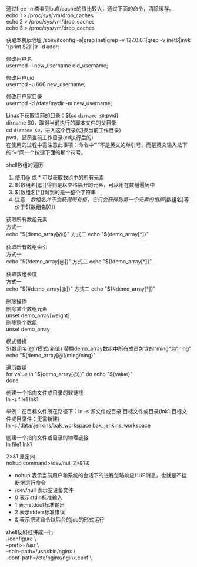 通过free -m查看到buff/cache的值比较大，通过下面的命令，清除缓存。  
echo 1 > /proc/sys/vm/drop_caches  
echo 2 > /proc/sys/vm/drop_caches  
echo 3 > /proc/sys/vm/drop_caches

获取本机ip地址
/sbin/ifconfig -a|grep inet|grep -v 127.0.0.1|grep -v inet6|awk '{print $2}'|tr -d addr:

修改用户名  
usermod -l new_username old_username;

修改用户uid  
usermod -u 666 new_username;

修改用户家目录  
usermod -d /data/mydir -m new_username;

Linux下获取当前的目录：$(cd `dirname $0`;pwd)  
dirname $0，取得当前执行的脚本文件的父目录  
cd `dirname $0`，进入这个目录(切换当前工作目录)  
pwd，显示当前工作目录(cd执行后的)  
在使用的过程中需注意此事项：命令中“`”不是英文的单引号，而是英文输入法下的“~”同一个按键下面的那个符号。  

shell数组的遍历  
1. 使用@ 或 * 可以获取数组中的所有元素
2. ${数组名[@]}得到是以空格隔开的元素，可以用在数组遍历中
3. ${数组名[*]}得到的是一整个字符串
4. 注意：${数组名}并不会获得所有值，它只会获得到第一个元素的值
即${数组名}等价于${数组名[0]}

获取所有数组元素  
方式一  
echo "${demo_array[@]}"  
方式二  
echo "${demo_array[*]}"  

获取所有数组索引  
方式一  
echo "${!demo_array[@]}"  
方式二  
echo "${!demo_array[*]}"  

获取数组长度  
方式一  
echo "${#demo_array[@]}"  
方式二  
echo "${#demo_array[*]}"  

删除操作  
删除某个数组元素  
unset demo_array[weight]  
删除整个数组  
unset demo_array  

模式替换  
${数组名[@]/模式/新值}  
替换demo_array数组中所有成员包含的"ming"为"ning"  
echo "${demo_array[@]/ming/ning}"  

遍历数组  
for value in "${demo_array[@]}"  
do  
echo "${value}"  
done  

创建一个指向文件或目录的软链接  
ln -s file1 lnk1   

举例：在目标文件所在路径下：ln -s 源文件或目录 目标文件或目录(lnk1|目标文件或目录件：无需新建)  
ln -s /data/.jenkins/bak_workspace bak_jenkins_workspace  

创建一个指向文件或目录的物理链接  
ln file1 lnk1   

2>&1 重定向  
nohup command>/dev/null 2>&1 &  
- nohup 表示当前用户和系统的会话下的进程忽略响应HUP消息，也就是不挂断地运行命令
- /dev/null 表示空设备文件
- 0 表示stdin标准输入
- 1 表示stdout标准输出
- 2 表示stderr标准错误
- & 表示把该命令以后台的job的形式运行

shell反斜杠拼成一行  
./configure \  
–prefix=/usr \  
–sbin-path=/usr/sbin/nginx \  
–conf-path=/etc/nginx/nginx.conf \